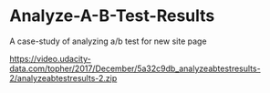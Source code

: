 # Analyze-A-B-Test-Results
A case-study of analyzing a/b test for new site page 

https://video.udacity-data.com/topher/2017/December/5a32c9db_analyzeabtestresults-2/analyzeabtestresults-2.zip
